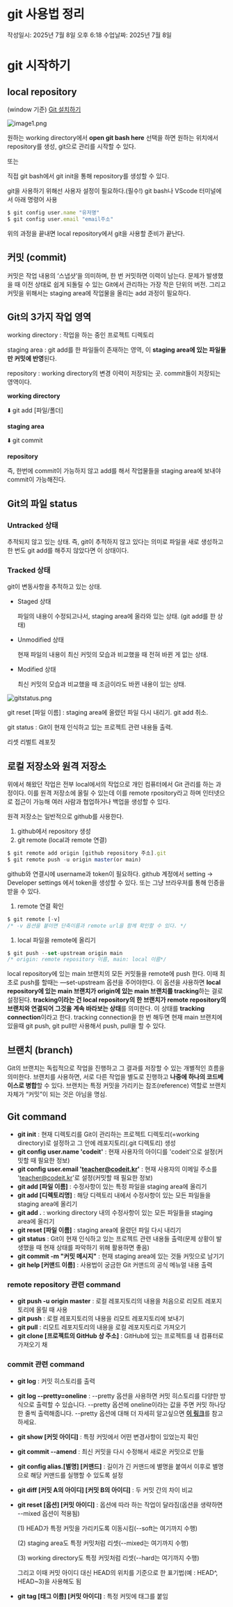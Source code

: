 # git 사용법 정리

작성일시: 2025년 7월 8일 오후 6:18
수업날짜: 2025년 7월 8일

# git 시작하기

## local repository

(window 기준) [Git 설치하기](https://git-scm.com/) 

![image1.png](image1.png)

원하는 working directory에서 **open git bash here** 선택을 하면 원하는 위치에서 repository를 생성, git으로 관리를 시작할 수 있다. 

또는 

직접 git bash에서 git init을 통해 repository를 생성할 수 있다. 

git을 사용하기 위해선 사용자 설정이 필요하다.(필수!) git bash나 VScode 터미널에서 아래 명령어 사용

```jsx
$ git config user.name "유저명"
$ git config user.email "email주소"
```

위의 과정을 끝내면 local repository에서 git을 사용할 준비가 끝난다.

## 커밋 (commit)

커밋은 작업 내용의 ‘스냅샷’을 의미하며, 한 번 커밋하면 이력이 남는다. 문제가 발생했을 때 이전 상태로 쉽게 되돌릴 수 있는 Git에서 관리하는 가장 작은 단위의 버전. 그리고 커밋을 위해서는 staging area에 작업물을 올리는 add 과정이 필요하다.

## Git의 3가지 작업 영역

working directory : 작업을 하는 중인 프로젝트 디렉토리

staging area : git add를 한 파일들이 존재하는 영역, 이 **staging area에 있는 파일들만 커밋에 반영**된다. 

repository : working directory의 변경 이력이 저장되는 곳. commit들이 저장되는 영역이다.

**working directory**

⬇️ git add [파일/폴더]

**staging area**

⬇️ git commit 

**repository**

즉, 한번에 commit이 가능하지 않고 add를 해서 작업물들을 staging area에 보내야 commit이 가능해진다.

## Git의 파일 status

### Untracked 상태

추적되지 않고 있는 상태. 즉, git이 추적하지 않고 있다는 의미로 파일을 새로 생성하고 한 번도 git add를 해주지 않았다면 이 상태이다.

### Tracked 상태

git이 변동사항을 추적하고 있는 상태.

- Staged 상태
    
    파일의 내용이 수정되고나서, staging area에 올라와 있는 상태. (git add를 한 상태)
    
- Unmodified 상태
    
    현재 파일의 내용이 최신 커밋의 모습과 비교했을 때 전혀 바뀐 게 없는 상태.
    
- Modified 상태
    
    최신 커밋의 모습과 비교했을 때 조금이라도 바뀐 내용이 있는 상태.
    

![gitstatus.png](gitstatus.png)

git reset [파일 이름] : staging area에 올렸던 파일 다시 내리기. git add 취소.

git status : Git이 현재 인식하고 있는 프로젝트 관련 내용들 출력.

리셋 리벌트 레포짓

## 로컬 저장소와 원격 저장소

위에서 해왔던 작업은 전부 local에서의 작업으로 개인 컴퓨터에서 Git 관리를 하는 과정이다. 이를 원격 저장소에 올릴 수 있는데 이를 remote rpository라고 하며 인터넷으로 접근이 가능해 여러 사람과 협업하거나 백업을 생성할 수 있다. 

원격 저장소는 일반적으로 github를 사용한다. 

1. github에서 repository 생성
2. git remote (local과 remote 연결)

```jsx
$ git remote add origin [github repository 주소].git
$ git remote push -u origin master(or main)
```

github와 연결시에 username과 token이 필요하다. github 계정에서 setting → Developer settings 에서 token을 생성할 수 있다. 또는 그냥 브라우저를 통해 인증을 받을 수 있다.

1. remote 연결 확인

```jsx
$ git remote [-v]
/* -v 옵션을 붙이면 단축이름과 remote url을 함께 확인할 수 있다. */
```

1. local 파일을 remote에 올리기

```jsx
$ git push --set-upstream origin main 
/* origin: remote repository 이름, main: local 이름*/
```

local repository에 있는 main 브랜치의 모든 커밋들을 remote에 push 한다. 이때 최초로 push를 할때는 —set-upstream 옵션을 주어야한다. 이 옵션을 사용하면 **local repository에 있는 main 브랜치가 origin에 있는 main 브랜치를 tracking**하는 걸로 설정된다. **tracking이라는 건 local repository의 한 브랜치가 remote repository의 브랜치와 연결되어 그것을 계속 바라보는 상태**를 의미한다. 이 상태를 **tracking connection**이라고 한다. tracking connection을 한 번 해두면 현재 main 브랜치에 있을때 git push, git pull만 사용해서 push, pull을 할 수 있다. 

## 브랜치 (branch)

Git의 브랜치는 독립적으로 작업을 진행하고 그 결과를 저장할 수 있는 개별적인 흐름을 의미한다. 브랜치를 사용하면, 서로 다른 작업을 별도로 진행하고 **나중에 하나의 코드베이스로 병합**할 수 있다. 브랜치는 특정 커밋을 가리키는 참조(reference) 역할로 브랜치 자체가 “커밋”이 되는 것은 아님을 명심.

## Git command

- **git init** : 현재 디렉토리를 Git이 관리하는 프로젝트 디렉토리(=working directory)로 설정하고 그 안에 레포지토리(.git 디렉토리) 생성
- **git config** **user.name 'codeit'** : 현재 사용자의 아이디를 'codeit'으로 설정(커밋할 때 필요한 정보)
- **git config user.email 'teacher@codeit.kr'** : 현재 사용자의 이메일 주소를 'teacher@codeit.kr'로 설정(커밋할 때 필요한 정보)
- **git add [파일 이름]** : 수정사항이 있는 특정 파일을 staging area에 올리기
- **git add [디렉토리명]** : 해당 디렉토리 내에서 수정사항이 있는 모든 파일들을 staging area에 올리기
- **git add .** : working directory 내의 수정사항이 있는 모든 파일들을 staging area에 올리기
- **git reset [파일 이름]** : staging area에 올렸던 파일 다시 내리기
- **git status** : Git이 현재 인식하고 있는 프로젝트 관련 내용들 출력(문제 상황이 발생했을 때 현재 상태를 파악하기 위해 활용하면 좋음)
- **git commit -m "커밋 메시지"** : 현재 staging area에 있는 것들 커밋으로 남기기
- **git help [커맨드 이름]** : 사용법이 궁금한 Git 커맨드의 공식 메뉴얼 내용 출력

### **remote repository 관련 command**

- **git push -u origin master** : 로컬 레포지토리의 내용을 처음으로 리모트 레포지토리에 올릴 때 사용
- **git push** : 로컬 레포지토리의 내용을 리모트 레포지토리에 보내기
- **git pull** : 리모트 레포지토리의 내용을 로컬 레포지토리로 가져오기
- **git clone [프로젝트의 GitHub 상 주소]** : GitHub에 있는 프로젝트를 내 컴퓨터로 가져오기
채

### commit 관련 command

- **git log** : 커밋 히스토리를 출력
- **git log --pretty=oneline** : --pretty 옵션을 사용하면 커밋 히스토리를 다양한 방식으로 출력할 수 있습니다. --pretty 옵션에 oneline이라는 값을 주면 커밋 하나당 한 줄씩 출력해줍니다. --pretty 옵션에 대해 더 자세히 알고싶으면 [**이 링크**](https://git-scm.com/docs/pretty-formats)를 참고하세요.
- **git show [커밋 아이디]** : 특정 커밋에서 어떤 변경사항이 있었는지 확인
- **git commit --amend** : 최신 커밋을 다시 수정해서 새로운 커밋으로 만듦
- **git config alias.[별명] [커맨드]** : 길이가 긴 커맨드에 별명을 붙여서 이후로 별명으로 해당 커맨드를 실행할 수 있도록 설정
- **git diff [커밋 A의 아이디] [커밋 B의 아이디]** : 두 커밋 간의 차이 비교
- **git reset [옵션] [커밋 아이디]** : 옵션에 따라 하는 작업이 달라짐(옵션을 생략하면 --mixed 옵션이 적용됨)
    
    (1) HEAD가 특정 커밋을 가리키도록 이동시킴(--soft는 여기까지 수행)
    
    (2) staging area도 특정 커밋처럼 리셋(--mixed는 여기까지 수행)
    
    (3) working directory도 특정 커밋처럼 리셋(--hard는 여기까지 수행)
    
    그리고 이때 커밋 아이디 대신 HEAD의 위치를 기준으로 한 표기법(예 : HEAD^, HEAD~3)을 사용해도 됨
    
- **git tag [태그 이름] [커밋 아이디]** : 특정 커밋에 태그를 붙임
